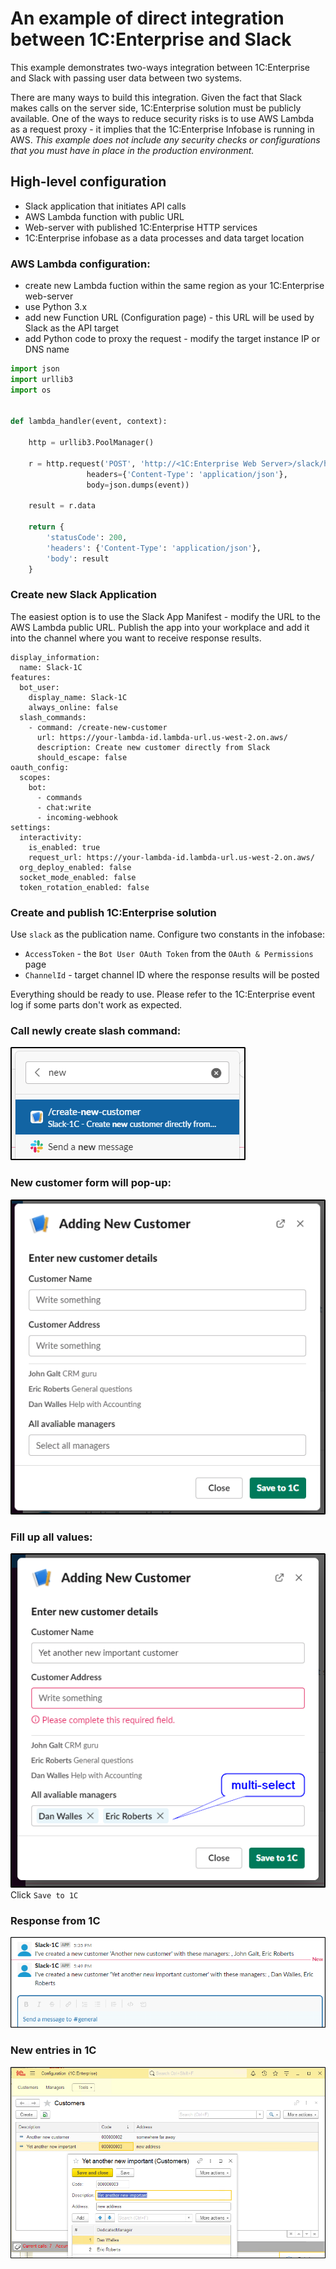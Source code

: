 # An example of direct integration between 1C:Enterprise and Slack
This example demonstrates two-ways integration between 1C:Enterprise and Slack with passing user data between two systems.

There are many ways to build this integration. 
Given the fact that Slack makes calls on the server side, 1C:Enterprise solution must be publicly available.
One of the ways to reduce security risks is to use AWS Lambda as a request proxy - it implies that the 1C:Enterprise Infobase is running in AWS.
*This example does not include any security checks or configurations that you must have in place in the production environment.*

## High-level configuration
- Slack application that initiates API calls
- AWS Lambda function with public URL
- Web-server with published 1C:Enterprise HTTP services 
- 1C:Enterprise infobase as a data processes and data target location

### AWS Lambda configuration:
- create new Lambda fuction within the same region as your 1C:Enterprise web-server
- use Python 3.x
- add new Function URL (Configuration page) - this URL will be used by Slack as the API target
- add Python code to proxy the request - modify the target instance IP or DNS name
```python
import json
import urllib3
import os


def lambda_handler(event, context):
    
    http = urllib3.PoolManager()

    r = http.request('POST', 'http://<1C:Enterprise Web Server>/slack/hs/slack/customer-form',
                 headers={'Content-Type': 'application/json'},
                 body=json.dumps(event))
                 
    result = r.data
    
    return {
        'statusCode': 200,
        'headers': {'Content-Type': 'application/json'},
        'body': result
    }
```

### Create new Slack Application
The easiest option is to use the Slack App Manifest - modify the URL to the AWS Lambda public URL.
Publish the app into your workplace and add it into the channel where you want to receive response results.
```
display_information:
  name: Slack-1C
features:
  bot_user:
    display_name: Slack-1C
    always_online: false
  slash_commands:
    - command: /create-new-customer
      url: https://your-lambda-id.lambda-url.us-west-2.on.aws/
      description: Create new customer directly from Slack
      should_escape: false
oauth_config:
  scopes:
    bot:
      - commands
      - chat:write
      - incoming-webhook
settings:
  interactivity:
    is_enabled: true
    request_url: https://your-lambda-id.lambda-url.us-west-2.on.aws/
  org_deploy_enabled: false
  socket_mode_enabled: false
  token_rotation_enabled: false
```
### Create and publish 1C:Enterprise solution
Use `slack` as the publication name.
Configure two constants in the infobase:
- `AccessToken` - the `Bot User OAuth Token` from the `OAuth & Permissions` page
- `ChannelId` - target channel ID where the response results will be posted

Everything should be ready to use. Please refer to the 1C:Enterprise event log if some parts don't work as expected.

### Call newly create slash command:
![Slash command](./pics/slash-command.png)

### New customer form will pop-up:
![Autogenerated new customer form](./pics/customer-entry-form.png)

### Fill up all values:
![Completed form](./pics/customer-entry-form-completed.png)
Click `Save to 1C`

### Response from 1C
![Response from 1C](./pics/response-from-1c.png)

### New entries in 1C
![New entries in 1C](./pics/created-entry-in-1c.png)